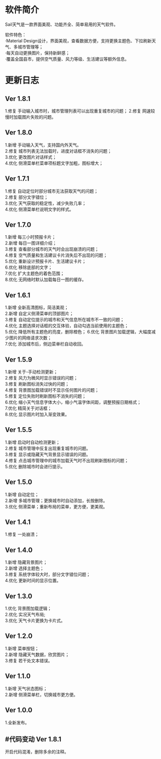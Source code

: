 ﻿# 软件简介
Sail天气是一款界面美观、功能齐全、简单易用的天气软件。<br>

软件特色：<br>
·Material Design设计，界面美观，查看数据方便，支持更换主题色、下拉刷新天气、多城市管理等；<br>
·每天自动更换图片，保持新鲜感；<br>
·覆盖全国县市，提供空气质量、风力等级、生活建议等额外信息。

# 更新日志
Ver 1.8.1
----------------------------
1.修复 手动输入城市时，城市管理列表可以出现重复城市的问题；
2.修复 网速较慢时加载图片失败的问题。

Ver 1.8.0
----------------------------
1.新增 手动输入天气，支持国内外天气。<br>
2.修复 城市列表无法加载时，进度对话框不消失的问题；<br>
3.优化 更改图片对话样式；<br>
4.优化 侧滑菜单栏菜单项标题文字加粗，图标增大；<br>

Ver 1.7.1
----------------------------
1.修复 自动定位时部分城市无法获取天气的问题；<br>
2.修复 部分文字错位；<br>
3.优化 天气获取的稳定性，减少失败几率；<br>
4.优化 侧滑菜单栏说明文字的样式。<br>

Ver 1.7.0
----------------------------
1.新增 每三小时预报卡片；<br>
2.新增 每日一图详细介绍；<br>
3.修复 查看部分城市的天气时会出现崩溃的问题；<br>
4.修复 空气质量和生活建议卡片消失后不出现的问题；<br>
5.优化 重新设计预报卡片、生活建议卡片；<br>
6.优化 移除底部的文字；<br>
7.优化 扩大主题色的着色范围；<br>
8.优化 无网络时默认加载每日一图的缓存。<br>

Ver 1.6.1
----------------------------
1.新增 全新高清图标，简洁美观；<br>
2.新增 自定义侧滑菜单的顶部图片；<br>
3.修复 自动定位提示的城市和天气信息所在城市不一致的问题；<br>
4.优化 主题选择对话框的交互体验，自动勾选当前使用的主题色；<br>
5.优化 降低所有主题色的亮度，删除橙色；
6.优化 背景图片加载逻辑，大幅度减少图片的网络请求次数；<br>
7.优化 添加城市后，侧边菜单栏自动收回。<br>

Ver 1.5.9
----------------------------
1.新增 关于-手动检测更新；<br>
2.修复 风力为微风时显示错误的问题；<br>
3.修复 刷新图标消失过快的问题；<br>
4.修复 背景图加载错误时不显示任何图片的问题；<br>
5.修复 定位失败时刷新图标不消失的问题；<br>
6.优化 缩小天气信息字体大小，缩小气温字体间距，调整预报日期格式；<br>
7.优化 精简关于对话框；<br>
8.优化 显示图片时加入渐变效果。<br>

Ver 1.5.5
----------------------------
1.新增 启动时自动检测更新；<br>
2.修复 城市管理中反复出现重复城市的问题。<br>
3.修复 显示或隐藏天气背景显示错误的问题。<br>
4.修复 点击城市管理中的城市加载天气时不出现刷新图标的问题；<br>
5.优化 删除城市时会进行提示。<br>

Ver 1.5.0
----------------------------
1.新增 自动定位；<br>
2.新增 多城市管理；更换城市时自动添加，长按删除。<br>
3.优化 侧滑菜单；重新布局的菜单，更方便，更美观。<br>


Ver 1.4.1
----------------------------
1.修复 一处崩溃；<br>


Ver 1.4.0
----------------------------
1.新增 隐藏背景图片；<br>
2.新增 选择主题色；<br>
3.修复 系统字体较大时，部分文字错位问题；<br>
4.优化 更新时间的显示位置。<br>

Ver 1.3.0
----------------------------
1.优化 背景图加载逻辑；<br>
2.优化 实况天气布局;<br>
3.优化 天气卡片更换为卡片式。<br>

Ver 1.2.0
----------------------------
1.新增 菜单按钮；<br>
2.新增 隐藏天气数据，欣赏图片；<br>
3.修复 若干处文本错误。<br>

Ver 1.1.0
----------------------------
1.新增 天气状态图标；<br>
2.新增 侧滑菜单栏，切换城市更方便。<br>

Ver 1.0.0
----------------------------
1.全新发布。<br>

#代码变动
Ver 1.8.1
----------------------------
开启代码混淆，删除多余的注释。
